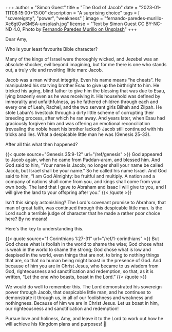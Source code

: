 +++
author = "Simon Guest"
title = "The God of Jacob"
date = "2023-01-11T08:15:00+13:00"
description = "A surprising choice"
tags = [ "sovereignty", "power", "weakness" ]
image = "fernando-paredes-murillo-Xc6gtOwSMSA-unsplash.jpg"
license = "Text by Simon Guest CC BY-NC-ND 4.0, Photo by [Fernando Paredes Murillo on Unsplash](https://unsplash.com/photos/Xc6gtOwSMSA)"
+++

Dear Amy,

Who is your least favourite Bible character?

Many of the kings of Israel were thoroughly wicked, and Jezebel was an absolute shocker, evil beyond imagining, but for me there is one who stands out, a truly vile and revolting little man: Jacob.

Jacob was a man without integrity. Even his name means “he cheats”. He manipulated his starving brother Esau to give up the birthright to him. He tricked his aging, blind father to give him the blessing that was due to Esau, lying brazenly even as he was receiving it. His household was defined by immorality and unfaithfulness, as he fathered children through each and every one of Leah, Rachel, and the two servant girls Bilhah and Zilpah. He stole Laban's livestock through a dirty little scheme of corrupting their breeding process, after which he ran away. And years later, when Esau had graciously forgiven him and was offering an emotional reconciliation (revealing the noble heart his brother lacked) Jacob still continued with his tricks and lies. What a despicable little man he was (Genesis 25-33).

After all this what then happened?

{{< quote source="Genesis 35:9-12" url="/ref/genesis" >}}
God appeared to Jacob again, when he came from Paddan-aram, and blessed him. And God said to him, “Your name is Jacob; no longer shall your name be called Jacob, but Israel shall be your name.” So he called his name Israel. And God said to him, “I am God Almighty: be fruitful and multiply. A nation and a company of nations shall come from you, and kings shall come from your own body. The land that I gave to Abraham and Isaac I will give to you, and I will give the land to your offspring after you.”
{{< /quote >}}

Isn't this simply astonishing? The Lord's covenant promise to Abraham, that man of great faith, was continued through this despicable little man. Is the Lord such a terrible judge of character that he made a rather poor choice here? By no means!

Here's the key to understanding this.

{{< quote source="1 Corinthians 1:27-31" url="/ref/1-corinthians" >}}
But God chose what is foolish in the world to shame the wise; God chose what is weak in the world to shame the strong; God chose what is low and despised in the world, even things that are not, to bring to nothing things that are, so that no human being might boast in the presence of God. And because of him you are in Christ Jesus, who became to us wisdom from God, righteousness and sanctification and redemption, so that, as it is written, “Let the one who boasts, boast in the Lord.”
{{< /quote >}}

We would do well to remember this. The Lord demonstrated his sovereign power through Jacob, that despicable little man, and he continues to demonstrate it through us, in all of our foolishness and weakness and nothingness. Because of him we are in Christ Jesus. Let us boast in him, our righteousness and sanctification and redemption!

Pursue love and holiness, Amy, and leave it to the Lord to work out how he will achieve his Kingdom plans and purposes! 🙏
